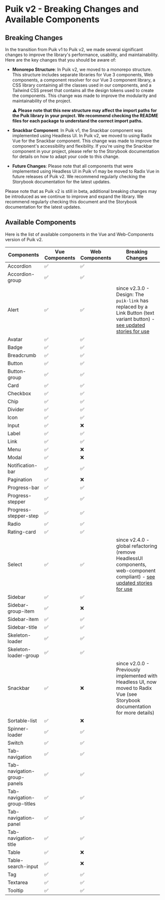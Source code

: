 # Puik v2 - Breaking Changes and Available Components

## Breaking Changes

In the transition from Puik v1 to Puik v2, we made several significant changes to improve the library's performance, usability, and maintainability. Here are the key changes that you should be aware of:

- **Monorepo Structure**: In Puik v2, we moved to a monorepo structure. This structure includes separate libraries for Vue 3 components, Web components, a component resolver for our Vue 3 component library, a CSS library containing all the classes used in our components, and a Tailwind CSS preset that contains all the design tokens used to create the components. This change was made to improve the modularity and maintainability of the project.
  
  :warning: **Please note that this new structure may affect the import paths for the Puik library in your project. We recommend checking the README files for each package to understand the correct import paths.**

- **Snackbar Component**: In Puik v1, the Snackbar component was implemented using Headless UI. In Puik v2, we moved to using Radix Vue for the Snackbar component. This change was made to improve the component's accessibility and flexibility. If you're using the Snackbar component in your project, please refer to the Storybook documentation for details on how to adapt your code to this change.

- **Future Changes**: Please note that all components that were implemented using Headless UI in Puik v1 may be moved to Radix Vue in future releases of Puik v2. We recommend regularly checking the Storybook documentation for the latest updates.

Please note that as Puik v2 is still in beta, additional breaking changes may be introduced as we continue to improve and expand the library. We recommend regularly checking this document and the Storybook documentation for the latest updates.

## Available Components

Here is the list of available components in the Vue and Web-Components version of Puik v2.

| Components                   | Vue Components | Web Components | Breaking Changes |
| --------------------------- | -------------- | -------------- | ---------------- |
| Accordion                   | ✅  | ✅            |                  |
| Accordion-group             | ✅  | ✅            |                  |
| Alert                       | ✅  | ✅            | since v2.3.0 - Design: The `puik-link` has replaced by a Link Button (text variant button) - [see updated stories for use](https://uikit.prestashop.com/?path=/docs/components-alert--docs)      |
| Avatar                      | ✅  | ✅            |                  |
| Badge                       | ✅  | ✅            |                  |
| Breadcrumb                  | ✅  | ✅            |                  |
| Button                      | ✅  | ✅            |                  |
| Button-group                | ✅  | ✅            |                  |
| Card                        | ✅  | ✅            |                  |
| Checkbox                    | ✅  | ✅            |                  |
| Chip                        | ✅  | ✅            |                  |
| Divider                     | ✅  | ✅            |                  |
| Icon                        | ✅  | ✅            |                  |
| Input                       | ✅  | ❌            |                  |
| Label                       | ✅  | ✅            |                  |
| Link                        | ✅  | ✅            |                  |
| Menu                        | ✅  | ❌            |                  |
| Modal                       | ✅  | ❌            |                  |
| Notification-bar            | ✅  | ✅            |                  |
| Pagination                  | ✅  | ❌            |                  |
| Progress-bar                | ✅  | ✅            |                  |
| Progress-stepper            | ✅  | ✅            |                  |
| Progress-stepper-step       | ✅  | ✅            |                  |
| Radio                       | ✅  | ✅            |                  |
| Rating-card                 | ✅  | ✅            |                  |
| Select                      | ✅  | ✅            | since v2.4.0 - global refactoring (remove HeadlessUI components, web-component compliant) - [see updated stories for use](https://uikit.prestashop.com/?path=/docs/components-select--docs)             |
| Sidebar                     | ✅  | ✅            |                  |
| Sidebar-group-item          | ✅  | ❌            |                  |
| Sidebar-item                | ✅  | ✅            |                  |
| Sidebar-title               | ✅  | ✅            |                  |
| Skeleton-loader             | ✅  | ✅            |                  |
| Skeleton-loader-group       | ✅  | ✅            |                  |
| Snackbar                    | ✅  | ❌            | since v2.0.0 - Previously implemented with Headless UI, now moved to Radix Vue (see Storybook documentation for more details)|
| Sortable-list               | ✅  | ❌            |                  |
| Spinner-loader              | ✅  | ✅            |                  |
| Switch                      | ✅  | ✅            |                  |
| Tab-navigation              | ✅  | ✅            |                  |
| Tab-navigation-group-panels | ✅  | ✅            |                  |
| Tab-navigation-group-titles | ✅  | ✅            |                  |
| Tab-navigation-panel        | ✅  | ✅            |                  |
| Tab-navigation-title        | ✅  | ✅            |                  |
| Table                       | ✅  | ❌            |                  |
| Table-search-input          | ✅  | ❌            |                  |
| Tag                         | ✅  | ✅            |                  |
| Textarea                    | ✅  | ✅            |                  |
| Tooltip                     | ✅  | ✅            |                  |
